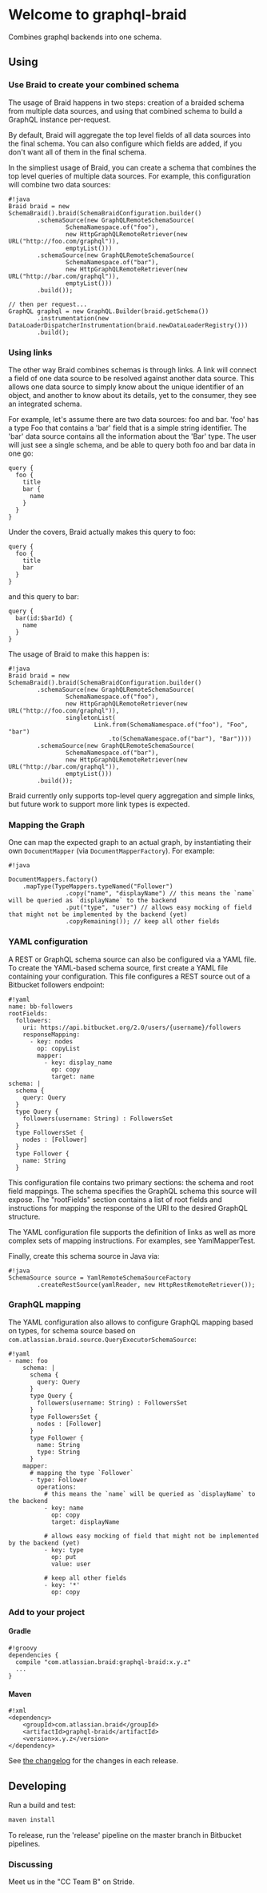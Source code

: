 # Welcome to graphql-braid #

Combines graphql backends into one schema.

## Using

### Use Braid to create your combined schema

The usage of Braid happens in two steps: creation of a braided schema from multiple data sources, and using that combined schema to 
build a GraphQL instance per-request.

By default, Braid will aggregate the top level fields of all data sources into the final schema.  You can also configure
which fields are added, if you don't want all of them in the final schema.

In the simpliest usage of Braid, you can create a schema that combines the top level queries of multiple data sources. 
For example, this configuration will combine two data sources:

```
#!java
Braid braid = new SchemaBraid().braid(SchemaBraidConfiguration.builder()
        .schemaSource(new GraphQLRemoteSchemaSource(
                SchemaNamespace.of("foo"),
                new HttpGraphQLRemoteRetriever(new URL("http://foo.com/graphql")),
                emptyList()))
        .schemaSource(new GraphQLRemoteSchemaSource(
                SchemaNamespace.of("bar"),
                new HttpGraphQLRemoteRetriever(new URL("http://bar.com/graphql")),
                emptyList()))
        .build());
        
// then per request...
GraphQL graphql = new GraphQL.Builder(braid.getSchema())
        .instrumentation(new DataLoaderDispatcherInstrumentation(braid.newDataLoaderRegistry()))
        .build();
```

### Using links

The other way Braid combines schemas is through links.  A link will connect a field of one data source to be resolved against another
data source.  This allows one data source to simply know about the unique identifier of an object, and another to know about its details,
yet to the consumer, they see an integrated schema.  

For example, let's assume there are two data sources: foo and bar.  'foo' has a type Foo that contains a 'bar' field that is a simple
string identifier.  The 'bar' data source contains all the information about the 'Bar' type.  The user will just see a single schema, 
and be able to query both foo and bar data in one go:

```
query {
  foo {
    title
    bar {
      name
    }
  }
}  
```

Under the covers, Braid actually makes this query to foo:

```
query {
  foo {
    title
    bar
  }
}
```

and this query to bar:

```
query {
  bar(id:$barId) {
    name
  }
}
```

The usage of Braid to make this happen is:

```
#!java
Braid braid = new SchemaBraid().braid(SchemaBraidConfiguration.builder()
        .schemaSource(new GraphQLRemoteSchemaSource(
                SchemaNamespace.of("foo"),
                new HttpGraphQLRemoteRetriever(new URL("http://foo.com/graphql")),
                singletonList(
                        Link.from(SchemaNamespace.of("foo"), "Foo", "bar")
                            .to(SchemaNamespace.of("bar"), "Bar"))))
        .schemaSource(new GraphQLRemoteSchemaSource(
                SchemaNamespace.of("bar"),
                new HttpGraphQLRemoteRetriever(new URL("http://bar.com/graphql")),
                emptyList()))
        .build());
```

Braid currently only supports top-level query aggregation and simple links, but future work to support more link types is expected.

### Mapping the Graph

One can map the expected graph to an actual graph, by instantiating their own `DocumentMapper`
(via `DocumentMapperFactory`). For example: 

```
#!java

DocumentMappers.factory()
    .mapType(TypeMappers.typeNamed("Follower")
                .copy("name", "displayName") // this means the `name` will be queried as `displayName` to the backend
                .put("type", "user") // allows easy mocking of field that might not be implemented by the backend (yet)
                .copyRemaining()); // keep all other fields
``` 

### YAML configuration ###

A REST or GraphQL schema source can also be configured via a YAML file.  To create the YAML-based schema source, first
create a YAML file containing your configuration.  This file configures a REST source out of a Bitbucket followers 
endpoint:

```
#!yaml
name: bb-followers
rootFields:
  followers: 
    uri: https://api.bitbucket.org/2.0/users/{username}/followers
    responseMapping:
      - key: nodes
        op: copyList
        mapper:
          - key: display_name 
            op: copy
            target: name
schema: |
  schema {
    query: Query
  }
  type Query {
    followers(username: String) : FollowersSet
  } 
  type FollowersSet {
    nodes : [Follower]
  }
  type Follower {
    name: String
  }
```

This configuration file contains two primary sections: the schema and root field mappings.  The schema specifies the 
GraphQL schema this source will expose. The "rootFields" section contains a list of root fields and instructions for 
mapping the response of the URI to the desired GraphQL structure.

The YAML configuration file supports the definition of links as well as more complex sets of mapping instructions.
For examples, see YamlMapperTest.

Finally, create this schema source in Java via:

```
#!java
SchemaSource source = YamlRemoteSchemaSourceFactory
        .createRestSource(yamlReader, new HttpRestRemoteRetriever());
```

### GraphQL mapping ###

The YAML configuration also allows to configure GraphQL mapping based on types, for schema source based on
`com.atlassian.braid.source.QueryExecutorSchemaSource`:

```
#!yaml
- name: foo
    schema: |
      schema {
        query: Query
      }
      type Query {
        followers(username: String) : FollowersSet
      } 
      type FollowersSet {
        nodes : [Follower]
      }
      type Follower {
        name: String
        type: String
      }
    mapper:
      # mapping the type `Follower`
      - type: Follower 
        operations:
          # this means the `name` will be queried as `displayName` to the backend
          - key: name
            op: copy
            target: displayName 
          
          # allows easy mocking of field that might not be implemented by the backend (yet)
          - key: type
            op: put
            value: user 
          
          # keep all other fields
          - key: '*'
            op: copy 
```

### Add to your project ###

#### Gradle ####

```
#!groovy
dependencies {
  compile "com.atlassian.braid:graphql-braid:x.y.z"
  ...
}

```
#### Maven ####

```
#!xml
<dependency>
    <groupId>com.atlassian.braid</groupId>
    <artifactId>graphql-braid</artifactId>
    <version>x.y.z</version>
</dependency>
```

See [the changelog](CHANGES.md) for the changes in each release.

## Developing

Run a build and test:

```bash
maven install
```

To release, run the 'release' pipeline on the master branch in Bitbucket pipelines.

### Discussing

Meet us in the "CC Team B" on Stride.

